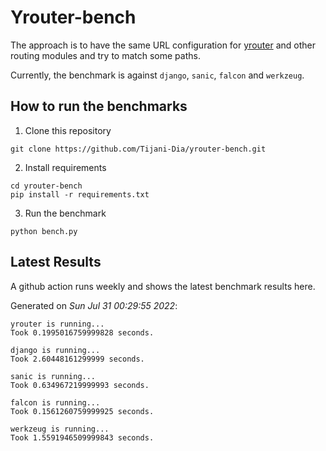 # Yrouter-bench

The approach is to have the same URL configuration for [yrouter](https://github.com/Tijani-Dia/yrouter) and other routing modules and try to match some paths.

Currently, the benchmark is against `django`, `sanic`, `falcon` and `werkzeug`.

## How to run the benchmarks

1. Clone this repository

```shell
git clone https://github.com/Tijani-Dia/yrouter-bench.git
```

2. Install requirements

```shell
cd yrouter-bench
pip install -r requirements.txt
```

3. Run the benchmark

```shell
python bench.py
```

## Latest Results

A github action runs weekly and shows the latest benchmark results here.

Generated on *Sun Jul 31 00:29:55 2022*:

```shell
yrouter is running...
Took 0.1995016759999828 seconds.

django is running...
Took 2.60448161299999 seconds.

sanic is running...
Took 0.634967219999993 seconds.

falcon is running...
Took 0.1561260759999925 seconds.

werkzeug is running...
Took 1.5591946509999843 seconds.

```